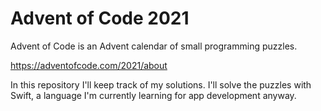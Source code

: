 # Advent of Code 2021

Advent of Code is an Advent calendar of small programming puzzles.

<https://adventofcode.com/2021/about>

In this repository I'll keep track of my solutions. I'll solve the puzzles with
Swift, a language I'm currently learning for app development anyway.
